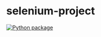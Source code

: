 # selenium-project

[![Python package](https://github.com/sureshmelvinsigera/selenium-project/actions/workflows/python-package.yml/badge.svg)](https://github.com/sureshmelvinsigera/selenium-project/actions/workflows/python-package.yml)